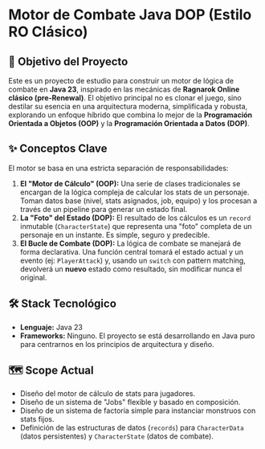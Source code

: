 # Motor de Combate Java DOP (Estilo RO Clásico)

## 🎯 Objetivo del Proyecto

Este es un proyecto de estudio para construir un motor de lógica de combate en **Java 23**, inspirado en las mecánicas de **Ragnarok Online clásico (pre-Renewal)**. El objetivo principal no es clonar el juego, sino destilar su esencia en una arquitectura moderna, simplificada y robusta, explorando un enfoque híbrido que combina lo mejor de la **Programación Orientada a Objetos (OOP)** y la **Programación Orientada a Datos (DOP)**.

## ✨ Conceptos Clave

El motor se basa en una estricta separación de responsabilidades:

1.  **El "Motor de Cálculo" (OOP):** Una serie de clases tradicionales se encargan de la lógica compleja de calcular los stats de un personaje. Toman datos base (nivel, stats asignados, job, equipo) y los procesan a través de un pipeline para generar un estado final.
2.  **La "Foto" del Estado (DOP):** El resultado de los cálculos es un `record` inmutable (`CharacterState`) que representa una "foto" completa de un personaje en un instante. Es simple, seguro y predecible.
3.  **El Bucle de Combate (DOP):** La lógica de combate se manejará de forma declarativa. Una función central tomará el estado actual y un evento (ej: `PlayerAttack`) y, usando un `switch` con pattern matching, devolverá un **nuevo** estado como resultado, sin modificar nunca el original.

## 🛠️ Stack Tecnológico

* **Lenguaje:** Java 23
* **Frameworks:** Ninguno. El proyecto se está desarrollando en Java puro para centrarnos en los principios de arquitectura y diseño.

## 🗺️ Scope Actual

* Diseño del motor de cálculo de stats para jugadores.
* Diseño de un sistema de "Jobs" flexible y basado en composición.
* Diseño de un sistema de factoría simple para instanciar monstruos con stats fijos.
* Definición de las estructuras de datos (`records`) para `CharacterData` (datos persistentes) y `CharacterState` (datos de combate).